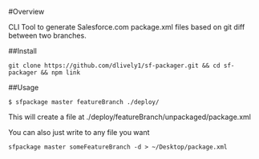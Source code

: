 #Overview

CLI Tool to generate Salesforce.com package.xml files based on git diff between two branches. 

##Install
```
git clone https://github.com/dlively1/sf-packager.git && cd sf-packager && npm link
```

##Usage
```
$ sfpackage master featureBranch ./deploy/
```
This will create a file at ./deploy/featureBranch/unpackaged/package.xml


You can also just write to any file you want
```
sfpackage master someFeatureBranch -d > ~/Desktop/package.xml
```

